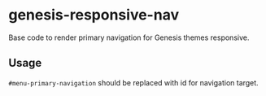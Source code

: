genesis-responsive-nav
======================

Base code to render primary navigation for Genesis themes responsive.

## Usage

```#menu-primary-navigation``` should be replaced with id for navigation target.
